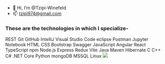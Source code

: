 - 👋 Hi, I’m @Tzipi-Winefeld
- 📫 tzipi974@gmail.com
<h3>These are the technologies in which I specialize-</h3>
REST Git GitHub IntelliJ Visual Studio Code eclipse Postman Jupyter Notebook HTML CSS Bootstrap Swagger JavaScript Angular React TypeScript npm Node.js Express Redux Vite Java Maven Hibernate C C++ C# .NET Core Python mongoDB MSSQL Linux
<img src='https://user-images.githubusercontent.com/25181517/121405384-444d7300-c95d-11eb-959f-913020d3bf90.png' />
<!---
Tzipi-Winefeld/Tzipi-Winefeld is a ✨ special ✨ repository because its `README.md` (this file) appears on your GitHub profile.
You can click the Preview link to take a look at your changes.
--->
